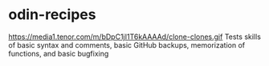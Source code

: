 # odin-recipes
https://media1.tenor.com/m/bDpC1jI1T6kAAAAd/clone-clones.gif
Tests skills of basic syntax and comments, basic GitHub backups, memorization of functions, and basic bugfixing
